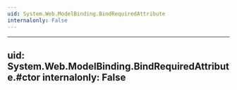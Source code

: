 ```yaml
---
uid: System.Web.ModelBinding.BindRequiredAttribute
internalonly: False
---
```


---
uid: System.Web.ModelBinding.BindRequiredAttribute.#ctor
internalonly: False
---
